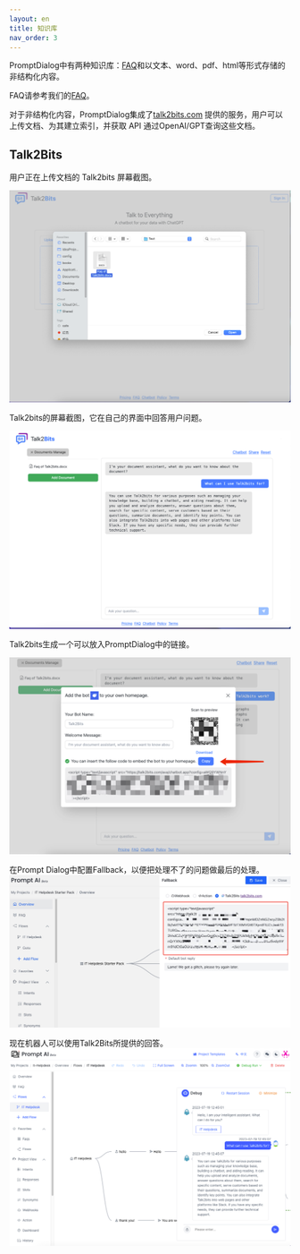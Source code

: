 ```yaml
---
layout: en
title: 知识库
nav_order: 3
---
```

PromptDialog中有两种知识库：[FAQ](https://doc.promptai.us/docs/tutorial/faq/)和以文本、word、pdf、html等形式存储的非结构化内容。

FAQ请参考我们的[FAQ](https://doc.promptai.us/docs/tutorial/faq/)。

对于非结构化内容，PromptDialog集成了[talk2bits.com](talk2bits.com) 提供的服务，用户可以上传文档、为其建立索引，并获取 API 通过OpenAI/GPT查询这些文档。

## Talk2Bits
用户正在上传文档的 Talk2bits 屏幕截图。

![01-index.png](/assets/images/knowledge_base/01-index.png)

Talk2bits的屏幕截图，它在自己的界面中回答用户问题。

![02-index.png](/assets/images/knowledge_base/02-index.png)

Talk2bits生成一个可以放入PromptDialog中的链接。

![03-index.png](/assets/images/knowledge_base/03-index.png)

在Prompt Dialog中配置Fallback，以便把处理不了的问题做最后的处理。
![04-index.png](/assets/images/knowledge_base.jpg)

现在机器人可以使用Talk2Bits所提供的回答。
![05-index.png](/assets/images/knowledge_base/05-index.png)
